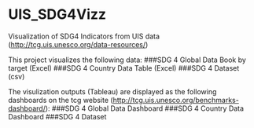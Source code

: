# UIS_SDG4Vizz
Visualization of SDG4 Indicators from UIS data (http://tcg.uis.unesco.org/data-resources/)


This project visualizes the following data:
###SDG 4 Global Data Book by target (Excel)
###SDG 4 Country Data Table (Excel)
###SDG 4 Dataset (csv)

The visulization outputs (Tableau) are displayed as the following dashboards on the tcg website (http://tcg.uis.unesco.org/benchmarks-dashboard/):
###SDG 4 Global Data Dashboard
###SDG 4 Country Data Dashboard
###SDG 4 Dataset 